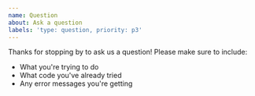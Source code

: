 ```yaml
---
name: Question
about: Ask a question
labels: 'type: question, priority: p3'
---
```


Thanks for stopping by to ask us a question! Please make sure to include:
- What you're trying to do
- What code you've already tried
- Any error messages you're getting
